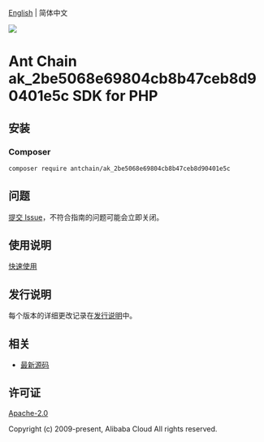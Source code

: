 [English](README.md) | 简体中文

![](https://aliyunsdk-pages.alicdn.com/icons/AlibabaCloud.svg)

# Ant Chain ak_2be5068e69804cb8b47ceb8d90401e5c SDK for PHP

## 安装

### Composer

```bash
composer require antchain/ak_2be5068e69804cb8b47ceb8d90401e5c
```

## 问题

[提交 Issue](https://github.com/alipay/antchain-openapi-prod-sdk/issues/new)，不符合指南的问题可能会立即关闭。

## 使用说明

[快速使用](https://github.com/alipay/antchain-openapi-prod-sdk)

## 发行说明

每个版本的详细更改记录在[发行说明](./ChangeLog.txt)中。

## 相关

* [最新源码](https://github.com/antchain-openapi-sdk-php)

## 许可证

[Apache-2.0](http://www.apache.org/licenses/LICENSE-2.0)

Copyright (c) 2009-present, Alibaba Cloud All rights reserved.
